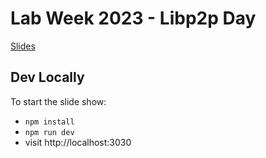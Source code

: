 # Lab Week 2023 - Libp2p Day

[Slides](https://douganderson444.github.io/libp2pday2023/1)

## Dev Locally

To start the slide show:

- `npm install`
- `npm run dev`
- visit http://localhost:3030

